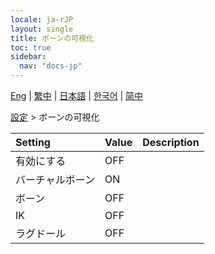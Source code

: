 ```yaml
---
locale: ja-rJP
layout: single
title: ボーンの可視化
toc: true
sidebar:
  nav: "docs-jp"
---
```

[Eng](/dancexr/menu/2025.4/actor/visualize_bones) | [繁中](/tw/dancexr/menu/2025.4/actor/visualize_bones) | [日本語](/jp/dancexr/menu/2025.4/actor/visualize_bones) | [한국어](/kr/dancexr/menu/2025.4/actor/visualize_bones) | [简中](/zh/dancexr/menu/2025.4/actor/visualize_bones)

[設定](../menu#設定) > ボーンの可視化



| Setting | Value | Description |
| :--- | --- | :--- |
| 有効にする | OFF | 
| バーチャルボーン | ON | 
| ボーン | OFF | 
| IK | OFF | 
| ラグドール | OFF | 
